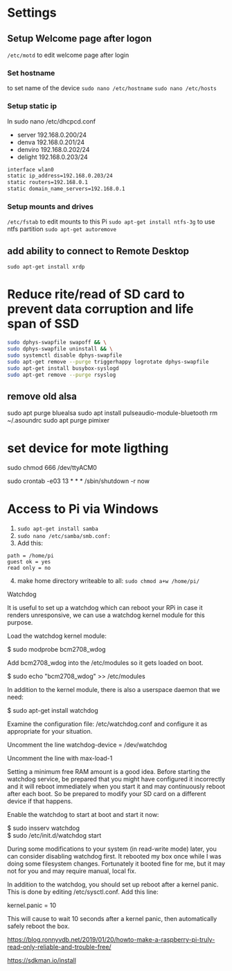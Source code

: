 # Settings

## Setup Welcome page after logon

`/etc/motd` to edit welcome page after login

### Set hostname

to set name of the device
```sudo nano /etc/hostname```
```sudo nano /etc/hosts```


### Setup static ip

In sudo nano /etc/dhcpcd.conf

* server 192.168.0.200/24
* denva 192.168.0.201/24
* denviro 192.168.0.202/24
* delight 192.168.0.203/24

```bash
interface wlan0
static ip_address=192.168.0.203/24
static routers=192.168.0.1
static domain_name_servers=192.168.0.1
```

### Setup mounts and drives

`/etc/fstab` to edit mounts to this Pi
`sudo apt-get install ntfs-3g` to use ntfs partition
`sudo apt-get autoremove`

## add ability to connect to Remote Desktop

`sudo apt-get install xrdp`

# Reduce rite/read of SD card to prevent data corruption and life span of SSD

```bash
sudo dphys-swapfile swapoff && \
sudo dphys-swapfile uninstall && \
sudo systemctl disable dphys-swapfile
sudo apt-get remove --purge triggerhappy logrotate dphys-swapfile
sudo apt-get install busybox-syslogd
sudo apt-get remove --purge rsyslog

```


## remove old alsa

sudo apt purge bluealsa sudo apt install pulseaudio-module-bluetooth rm ~/.asoundrc sudo apt purge pimixer


# set device for mote ligthing
sudo chmod 666 /dev/ttyACM0  


sudo crontab -e03 13 * * * /sbin/shutdown -r now

# Access to Pi via Windows 



1. ```sudo apt-get install samba```
2. ```sudo nano /etc/samba/smb.conf:```
3. Add this:
```[home]
path = /home/pi
guest ok = yes
read only = no
```
4. make home directory writeable to all: ```sudo chmod a+w /home/pi/```


Watchdog

It is useful to set up a watchdog which can reboot your RPi in case it renders unresponsive, we can use a watchdog kernel module for this purpose.

Load the watchdog kernel module:

$ sudo modprobe bcm2708_wdog

Add bcm2708_wdog into the /etc/modules so it gets loaded on boot.

$ sudo echo "bcm2708_wdog" >> /etc/modules

In addition to the kernel module, there is also a userspace daemon that we need:

$ sudo apt-get install watchdog

Examine the configuration file: /etc/watchdog.conf and configure it as appropriate for your situation.

Uncomment the line watchdog-device = /dev/watchdog

Uncomment the line with max-load-1

Setting a minimum free RAM amount is a good idea. Before starting the watchdog service, be prepared that you might have configured it incorrectly and it will reboot immediately when you start it and may continuously reboot after each boot. So be prepared to modify your SD card on a different device if that happens.

Enable  the watchdog to start at boot and start it now:

$ sudo insserv watchdog  
$ sudo /etc/init.d/watchdog start

During some modifications to your system (in read-write mode) later, you can consider disabling watchdog first. It rebooted my box once while I was doing some filesystem changes. Fortunately it booted fine for me, but it may not for you and may require manual, local fix.

In addition to the watchdog, you should set up reboot after a kernel panic. This is done by editing /etc/sysctl.conf. Add this line:

kernel.panic = 10

This will cause to wait 10 seconds after a kernel panic, then automatically safely reboot the box.

https://blog.ronnyvdb.net/2019/01/20/howto-make-a-raspberry-pi-truly-read-only-reliable-and-trouble-free/


https://sdkman.io/install
